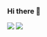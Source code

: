 ### Hi there 👋

[![](https://raw.githubusercontent.com/GurjotGrewal123/github-profile-summary-cards-example/master/profile-summary-card-output/material_palenight/1-repos-per-language.svg)](https://github.com/GurjotGrewal123/github-profile-summary-cards) [![](https://raw.githubusercontent.com/GurjotGrewal123/github-profile-summary-cards-example/master/profile-summary-card-output/material_palenight/3-stats.svg)](https://github.com/GurjotGrewal123/github-profile-summary-cards)

